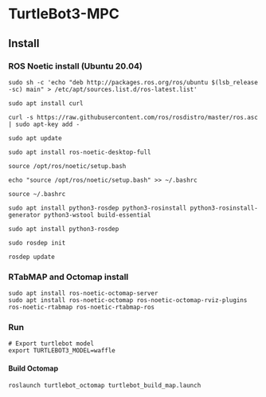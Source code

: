 # TurtleBot3-MPC

## Install 

### ROS Noetic install (Ubuntu 20.04)

```
sudo sh -c 'echo "deb http://packages.ros.org/ros/ubuntu $(lsb_release -sc) main" > /etc/apt/sources.list.d/ros-latest.list'

sudo apt install curl

curl -s https://raw.githubusercontent.com/ros/rosdistro/master/ros.asc | sudo apt-key add -

sudo apt update

sudo apt install ros-noetic-desktop-full

source /opt/ros/noetic/setup.bash

echo "source /opt/ros/noetic/setup.bash" >> ~/.bashrc

source ~/.bashrc

sudo apt install python3-rosdep python3-rosinstall python3-rosinstall-generator python3-wstool build-essential

sudo apt install python3-rosdep

sudo rosdep init

rosdep update
```

### RTabMAP and Octomap install

```
sudo apt install ros-noetic-octomap-server
sudo apt install ros-noetic-octomap ros-noetic-octomap-rviz-plugins ros-noetic-rtabmap ros-noetic-rtabmap-ros
```

### Run 

```
# Export turtlebot model
export TURTLEBOT3_MODEL=waffle
```

#### Build Octomap

```
roslaunch turtlebot_octomap turtlebot_build_map.launch
```

